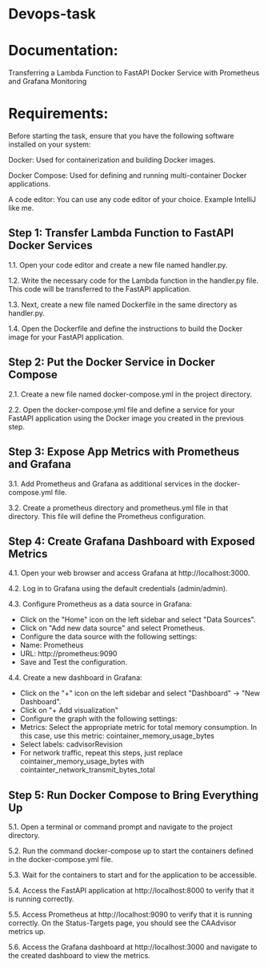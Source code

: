 # Devops-task

# Documentation:

Transferring a Lambda Function to FastAPI Docker Service with Prometheus and Grafana Monitoring


# Requirements:

Before starting the task, ensure that you have the following software installed on your system:

   Docker: Used for containerization and building Docker images.
   
   Docker Compose: Used for defining and running multi-container Docker applications.
   
   A code editor: You can use any code editor of your choice. Example IntelliJ like me.
   
## Step 1: Transfer Lambda Function to FastAPI Docker Services

1.1. Open your code editor and create a new file named handler.py.

1.2. Write the necessary code for the Lambda function in the handler.py file. This code will be transferred to the FastAPI application.

1.3. Next, create a new file named Dockerfile in the same directory as handler.py.

1.4. Open the Dockerfile and define the instructions to build the Docker image for your FastAPI application.


## Step 2: Put the Docker Service in Docker Compose

2.1. Create a new file named docker-compose.yml in the project directory.

2.2. Open the docker-compose.yml file and define a service for your FastAPI application using the Docker image you created in the previous step.

## Step 3: Expose App Metrics with Prometheus and Grafana

3.1. Add Prometheus and Grafana as additional services in the docker-compose.yml file. 

3.2. Create a prometheus directory and prometheus.yml file in that directory. This file will define the Prometheus configuration. 


## Step 4: Create Grafana Dashboard with Exposed Metrics

4.1. Open your web browser and access Grafana at http://localhost:3000.

4.2. Log in to Grafana using the default credentials (admin/admin).

4.3. Configure Prometheus as a data source in Grafana:

- Click on the "Home" icon on the left sidebar and select "Data Sources".
- Click on "Add new data source" and select Prometheus.
- Configure the data source with the following settings:
- Name: Prometheus
- URL: http://prometheus:9090
- Save and Test the configuration.

4.4. Create a new dashboard in Grafana:

- Click on the "+" icon on the left sidebar and select "Dashboard" -> "New Dashboard".
- Click on "+ Add visualization"
- Configure the graph with the following settings:
- Metrics: Select the appropriate metric for total memory consumption. In this case, use this metric: cointainer_memory_usage_bytes
- Select labels: cadvisorRevision
- For network traffic, repeat this steps, just replace cointainer_memory_usage_bytes with cointainter_network_transmit_bytes_total

## Step 5: Run Docker Compose to Bring Everything Up

5.1. Open a terminal or command prompt and navigate to the project directory.

5.2. Run the command docker-compose up to start the containers defined in the docker-compose.yml file.

5.3. Wait for the containers to start and for the application to be accessible.

5.4. Access the FastAPI application at http://localhost:8000 to verify that it is running correctly.

5.5. Access Prometheus at http://localhost:9090 to verify that it is running correctly. On the Status-Targets page, you should see the CAAdvisor metrics up.

5.6. Access the Grafana dashboard at http://localhost:3000 and navigate to the created dashboard to view the metrics.
